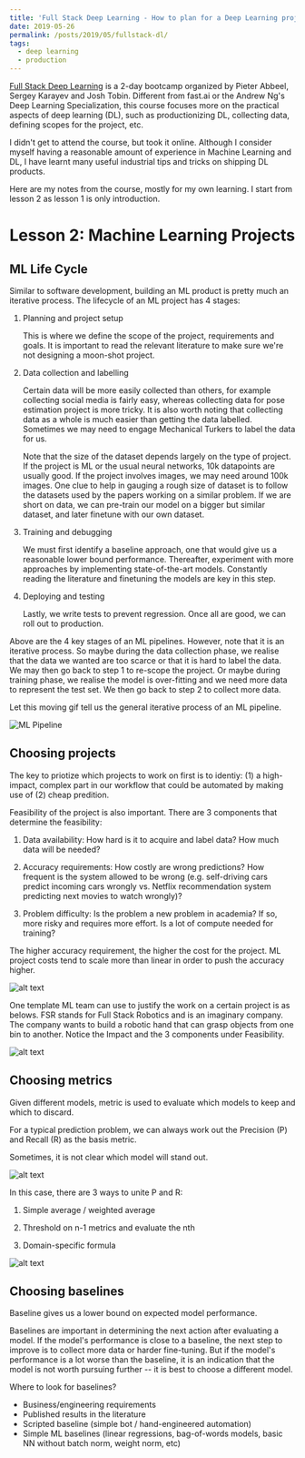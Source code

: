 ```yaml
---
title: 'Full Stack Deep Learning - How to plan for a Deep Learning project'
date: 2019-05-26
permalink: /posts/2019/05/fullstack-dl/
tags:
  - deep learning
  - production
---
```


[Full Stack Deep Learning](https://fullstackdeeplearning.com/march2019#) is a 2-day bootcamp organized by Pieter Abbeel, Sergey Karayev and Josh Tobin.
Different from fast.ai or the Andrew Ng's Deep Learning Specialization, 
this course focuses more on the practical aspects of deep learning (DL), 
such as productionizing DL, collecting data, defining scopes for the project, etc.

I didn't get to attend the course, but took it online. Although I consider myself having
a reasonable amount of experience in Machine Learning and DL,
I have learnt many useful industrial tips and tricks on shipping DL products.

Here are my notes from the course, mostly for my own learning. I start from lesson 2 as lesson 1 is only introduction.

Lesson 2: Machine Learning Projects
======

## ML Life Cycle
Similar to software development, building an ML product is pretty much an iterative process.
The lifecycle of an ML project has 4 stages:

1. Planning and project setup

   This is where we define the scope of the project, requirements and goals. It is important to read the relevant literature to make sure we're not designing a moon-shot project.

2. Data collection and labelling

   Certain data will be more easily collected than others, for example collecting social media is fairly easy, whereas collecting data for pose estimation project is more tricky. It is also worth noting that collecting data as a whole is much easier than getting the data labelled. Sometimes we may need to engage Mechanical Turkers to label the data for us. 

   Note that the size of the dataset depends largely on the type of project. If the project is ML or the usual neural networks, 10k datapoints are usually good. If the project involves images, we may need around 100k images. One clue to help in gauging a rough size of dataset is to follow the datasets used by the papers working on a similar problem. If we are short on data, we can pre-train our model on a bigger but similar dataset, and later finetune with our own dataset.

3. Training and debugging

   We must first identify a baseline approach, one that would give us a reasonable lower bound performance. 
   Thereafter, experiment with more approaches by implementing state-of-the-art models.
   Constantly reading the literature and finetuning the models are key in this step.

4. Deploying and testing

   Lastly, we write tests to prevent regression. Once all are good, we can roll out to production.

Above are the 4 key stages of an ML pipelines. However, note that it is an iterative process. 
So maybe during the data collection phase, we realise that the data we wanted are too scarce or that it is hard to label the data. 
We may then go back to step 1 to re-scope the project. 
Or maybe during training phase, we realise the model is over-fitting and we need more data to represent the test set. We then go back to step 2 to collect more data.

Let this moving gif tell us the general iterative process of an ML pipeline.

![ML Pipeline](/images/ml-lifecycle.gif)

## Choosing projects

The key to priotize which projects to work on first is to identiy: 
(1) a high-impact, complex part in our workflow that could be automated by making use of 
(2) cheap predition.

Feasibility of the project is also important. There are 3 components that determine the feasibility:

1. Data availability: How hard is it to acquire and label data? How much data will be needed?

2. Accuracy requirements: How costly are wrong predictions? How frequent is the system allowed to be wrong (e.g. self-driving cars predict incoming cars wrongly vs. Netflix recommendation system predicting next movies to watch wrongly)?

3. Problem difficulty: Is the problem a new problem in academia? If so, more risky and requires more effort. 
Is a lot of compute needed for training?

The higher accuracy requirement, the higher the cost for the project. 
ML project costs tend to scale more than linear in order to push the accuracy higher.

![alt text](/images/ml-cost-vs-accuracy.png "ML Cost vs Accuracy")

One template ML team can use to justify the work on a certain project is as belows. 
FSR stands for Full Stack Robotics and is an imaginary company. The company wants to build a robotic hand that can grasp objects from one bin to another.
Notice the Impact and the 3 components under Feasibility.

![alt text](/images/project-justification.png "Project Justification")

## Choosing metrics

Given different models, metric is used to evaluate which models to keep and which to discard.

For a typical prediction problem, we can always work out the Precision (P) and Recall (R) as the basis metric.

Sometimes, it is not clear which model will stand out.

![alt text](/images/precision-recall-eg.png "Example Precision Recall")

In this case, there are 3 ways to unite P and R:

1. Simple average / weighted average

2. Threshold on n-1 metrics and evaluate the nth

3. Domain-specific formula

![alt text](/images/combine-pr.png "Combine P and R")

## Choosing baselines

Baseline gives us a lower bound on expected model performance. 

Baselines are important in determining the next action after evaluating a model.
If the model's performance is close to a baseline, the next step to improve is to collect more data or harder fine-tuning. 
But if the model's performance is a lot worse than the baseline, it is an indication that the model is not worth pursuing further -- it is best to choose a different model. 

Where to look for baselines?
- Business/engineering requirements
- Published results in the literature
- Scripted baseline (simple bot / hand-engineered automation)
- Simple ML baselines (linear regressions, bag-of-words models, basic NN without batch norm, weight norm, etc)
